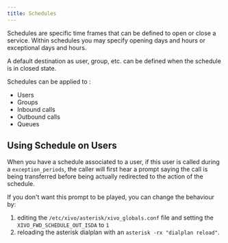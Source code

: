 ```yaml
---
title: Schedules
---
```


Schedules are specific time frames that can be defined to open or close a service. Within schedules
you may specify opening days and hours or exceptional days and hours.

A default destination as user, group, etc. can be defined when the schedule is in closed state.

Schedules can be applied to :

- Users
- Groups
- Inbound calls
- Outbound calls
- Queues

## Using Schedule on Users

When you have a schedule associated to a user, if this user is called during a `exception_periods`,
the caller will first hear a prompt saying the call is being transferred before being actually
redirected to the action of the schedule.

If you don't want this prompt to be played, you can change the behaviour by:

1. editing the `/etc/xivo/asterisk/xivo_globals.conf` file and setting the
   `XIVO_FWD_SCHEDULE_OUT_ISDA` to `1`
2. reloading the asterisk dialplan with an `asterisk -rx "dialplan reload"`.
